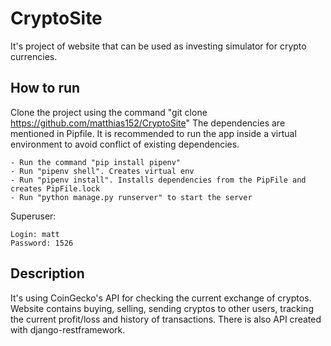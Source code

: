 # CryptoSite
It's project of website that can be used as investing simulator for crypto currencies.

## How to run
Clone the project using the command "git clone https://github.com/matthias152/CryptoSite"
The dependencies are mentioned in Pipfile. It is recommended to run the app inside a virtual environment to avoid conflict of existing dependencies.
```
- Run the command "pip install pipenv"
- Run "pipenv shell". Creates virtual env
- Run "pipenv install". Installs dependencies from the PipFile and creates PipFile.lock
- Run "python manage.py runserver" to start the server
```
Superuser:
```
Login: matt
Password: 1526
```

## Description
It's using CoinGecko's API for checking the current exchange of cryptos.
Website contains buying, selling, sending cryptos to other users, tracking the current profit/loss and history of transactions.
There is also API created with django-restframework.
